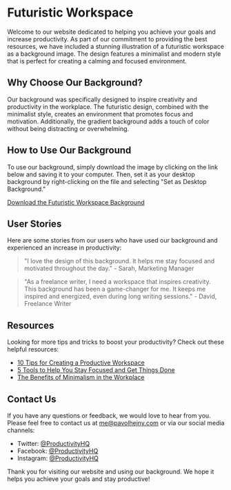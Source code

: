 <!--font:Great Vibes-->

# Futuristic Workspace

<!--font:Barlow Condensed-->

Welcome to our website dedicated to helping you achieve your goals and increase productivity. As part of our commitment to providing the best resources, we have included a stunning illustration of a futuristic workspace as a background image. The design features a minimalist and modern style that is perfect for creating a calming and focused environment.

## Why Choose Our Background?

Our background was specifically designed to inspire creativity and productivity in the workplace. The futuristic design, combined with the minimalist style, creates an environment that promotes focus and motivation. Additionally, the gradient background adds a touch of color without being distracting or overwhelming.

## How to Use Our Background

To use our background, simply download the image by clicking on the link below and saving it to your computer. Then, set it as your desktop background by right-clicking on the file and selecting "Set as Desktop Background."

[Download the Futuristic Workspace Background](#)

## User Stories

Here are some stories from our users who have used our background and experienced an increase in productivity:

> "I love the design of this background. It helps me stay focused and motivated throughout the day." - Sarah, Marketing Manager

> "As a freelance writer, I need a workspace that inspires creativity. This background has been a game-changer for me. It keeps me inspired and energized, even during long writing sessions." - David, Freelance Writer

## Resources

Looking for more tips and tricks to boost your productivity? Check out these helpful resources:

-   [10 Tips for Creating a Productive Workspace](#)
-   [5 Tools to Help You Stay Focused and Get Things Done](#)
-   [The Benefits of Minimalism in the Workplace](#)

## Contact Us

If you have any questions or feedback, we would love to hear from you. Please feel free to contact us at me@pavolhejny.com or via our social media channels:

-   Twitter: [@ProductivityHQ](#)
-   Facebook: [@ProductivityHQ](#)
-   Instagram: [@ProductivityHQ](#)

Thank you for visiting our website and using our background. We hope it helps you achieve your goals and stay productive!

<!--

Write me content for website with wallpaper which alt text is:

"A wallpaper featuring a stylized illustration of a futuristic workspace, with a minimalist and modern design, set against a gradient background."

The name/title of the page should not be 1:1 copy of the alt text but rather a real content of the website which is using this wallpaper.

- Use markdown format
- Start with heading
- Heading should be short and concise
- The content should look like a real website
- The website should not be about the wallpaper, wallpaper is just a related background
- Heading should be contain work "wallpaper" or "background"
- Include real sections like references, contact, user stories, etc. use things relevant to the page purpose.
- Feel free to use structure like headings, bullets, numbering, blockquotes, paragraphs, horizontal lines, etc.
- You can use formatting like bold or _italic_
- You can include UTF-8 emojis
- Links should be only #hash anchors (and you can refer to the document itself)
- Do not include images


---


# Future Workspace Wallpaper for Productivity Enthusiasts

Welcome to our website dedicated to productivity and efficiency in the modern workspace. Our goal is to provide you with the latest tips, tricks, and tools to help you achieve your goals and get things done. As a bonus, we have included a stunning wallpaper featuring a stylized illustration of a futuristic workspace, with a minimalist and modern design, set against a gradient background. This wallpaper is perfect for anyone looking to spruce up their desktop and stay motivated throughout the day.

## Why Choose Our Wallpaper?

Our wallpaper is not just any ordinary background image. It was specifically designed to inspire productivity and creativity in the workplace. The futuristic design, combined with the minimalist style, creates a calming and focused environment that is perfect for tackling even the most challenging tasks. Plus, the gradient background adds a touch of color without being distracting or overwhelming.

## How to Download the Wallpaper

To download our wallpaper, simply click on the link below and save the image to your computer. Then, right-click on the file and select "Set as Desktop Background" to apply it to your desktop. It's that easy!

[Download the Future Workspace Wallpaper](#)

## User Stories

Here are some stories from our users who have downloaded our wallpaper and experienced an increase in productivity:

> "I used to dread sitting down at my desk every morning, but now I look forward to it thanks to this beautiful wallpaper. It helps me stay focused and motivated throughout the day." - Sarah, Marketing Manager

> "As a freelance writer, I spend a lot of time staring at my computer screen. This wallpaper has been a game-changer for me. It keeps me inspired and energized, even during long writing sessions." - David, Freelance Writer

## References

Looking for more tips and tricks to boost your productivity? Check out these helpful resources:

- [10 Tips for Creating a Productive Workspace](#)
- [5 Tools to Help You Stay Focused and Get Things Done](#)
- [The Benefits of Minimalism in the Workplace](#)

## Contact Us

If you have any questions or feedback, we would love to hear from you. Please feel free to contact us at me@pavolhejny.com or via our social media channels:

- Twitter: [@ProductivityHQ](#)
- Facebook: [@ProductivityHQ](#)
- Instagram: [@ProductivityHQ](#)

Thank you for visiting our website and downloading our wallpaper. We hope it helps you achieve your goals and stay productive!


---


Heading should not include word "wallpaper". The website should not be about the wallpaper itself, wallpaper is just a related background, rewrite whole content.


---


# Boost Your Productivity with Our Futuristic Workspace Design

Welcome to our website dedicated to helping you achieve your goals and increase productivity. As part of our commitment to providing the best resources, we have included a stunning illustration of a futuristic workspace as a background image. The design features a minimalist and modern style that is perfect for creating a calming and focused environment.

## Why Choose Our Background?

Our background was specifically designed to inspire creativity and productivity in the workplace. The futuristic design, combined with the minimalist style, creates an environment that promotes focus and motivation. Additionally, the gradient background adds a touch of color without being distracting or overwhelming.

## How to Use Our Background

To use our background, simply download the image by clicking on the link below and saving it to your computer. Then, set it as your desktop background by right-clicking on the file and selecting "Set as Desktop Background."

[Download the Futuristic Workspace Background](#)

## User Stories

Here are some stories from our users who have used our background and experienced an increase in productivity:

> "I love the design of this background. It helps me stay focused and motivated throughout the day." - Sarah, Marketing Manager

> "As a freelance writer, I need a workspace that inspires creativity. This background has been a game-changer for me. It keeps me inspired and energized, even during long writing sessions." - David, Freelance Writer

## Resources

Looking for more tips and tricks to boost your productivity? Check out these helpful resources:

- [10 Tips for Creating a Productive Workspace](#)
- [5 Tools to Help You Stay Focused and Get Things Done](#)
- [The Benefits of Minimalism in the Workplace](#)

## Contact Us

If you have any questions or feedback, we would love to hear from you. Please feel free to contact us at me@pavolhejny.com or via our social media channels:

- Twitter: [@ProductivityHQ](#)
- Facebook: [@ProductivityHQ](#)
- Instagram: [@ProductivityHQ](#)

Thank you for visiting our website and using our background. We hope it helps you achieve your goals and stay productive!

-->
